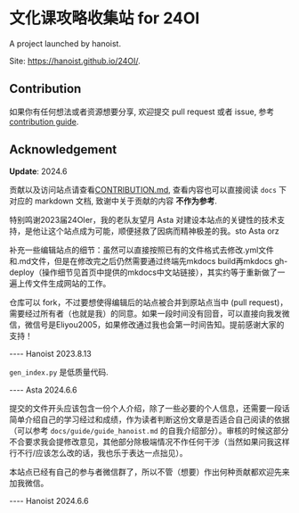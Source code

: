 # 文化课攻略收集站 for 24OI

A project launched by hanoist.

Site: https://hanoist.github.io/24OI/.

## Contribution

如果你有任何想法或者资源想要分享, 欢迎提交 pull request 或者 issue, 参考 [contribution guide](./CONTRIBUTION.md).

## Acknowledgement

**Update**: 2024.6

贡献以及访问站点请查看[CONTRIBUTION.md](./CONTRIBUTION.md), 查看内容也可以直接阅读 `docs` 下对应的 markdown 文档, 致谢中关于贡献的内容 **不作为参考**.

特别鸣谢2023届24OIer，我的老队友望月 Asta 对建设本站点的关键性的技术支持，是他让这个站点成为可能，顺便拯救了因病而精神极差的我。sto Asta orz

补充一些编辑站点的细节：虽然可以直接按照已有的文件格式去修改.yml文件和.md文件，但是在修改完之后仍然需要通过终端先mkdocs build再mkdocs gh-deploy（操作细节见首页中提供的mkdocs中文站链接），其实约等于重新做了一遍上传文件生成网站的工作。

仓库可以 fork，不过要想使得编辑后的站点被合并到原站点当中 (pull request)，需要经过所有者（也就是我）的同意。如果一段时间没有回音，可以直接向我发微信，微信号是Eliyou2005，如果修改通过我也会第一时间告知。提前感谢大家的支持！

---- Hanoist 2023.8.13

`gen_index.py` 是低质量代码.

---- Asta 2024.6.6

提交的文件开头应该包含一份个人介绍，除了一些必要的个人信息，还需要一段话简单介绍自己的学习经过和成绩，作为读者判断这份文章是否适合自己阅读的依据（可以参考 `docs/guide/guide_hanoist.md` 的自我介绍部分）。审核的时候这部分不合要求我会提修改意见，其他部分除极端情况不作任何干涉（当然如果问我这样行不行/应该怎么改的话，我也乐于表达一点拙见）。

本站点已经有自己的参与者微信群了，所以不管（想要）作出何种贡献都欢迎先来加我微信。

---- Hanoist 2024.6.6
